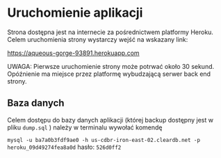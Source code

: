 # Uruchomienie aplikacji

Strona dostępna jest na internecie za pośrednictwem platformy Heroku.
Celem uruchomienia strony wystarczy wejść na wskazany link: 

https://aqueous-gorge-93891.herokuapp.com

UWAGA: Pierwsze uruchomienie strony może potrwać około 30 sekund.
Opóźnienie ma miejsce przez platformę wybudzającą serwer back end strony.

## Baza danych 

Celem dostępu do bazy danych aplikacji (której backup dostępny jest w pliku 
`dump.sql` ) należy w terminalu wywołać komendę

`mysql -u ba7a0b3fdf9ae0 -h us-cdbr-iron-east-02.cleardb.net -p heroku_09d49274fea8a0d`
hasło: `526d0ff2`